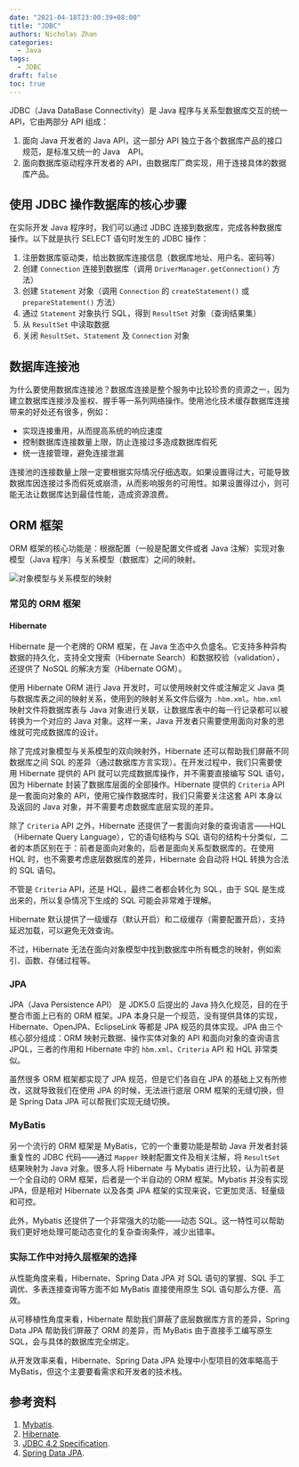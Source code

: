 ```yaml
---
date: "2021-04-18T23:00:39+08:00"
title: "JDBC"
authors: Nicholas Zhan
categories:
  - Java
tags:
  - JDBC
draft: false
toc: true
---
```


JDBC（Java DataBase Connectivity）是 Java 程序与关系型数据库交互的统一 API，它由两部分 API 组成：

1. 面向 Java 开发者的 Java API，这一部分 API 独立于各个数据库产品的接口规范，是标准又统一的 Java　API。
2. 面向数据库驱动程序开发者的 API，由数据库厂商实现，用于连接具体的数据库产品。

## 使用 JDBC 操作数据库的核心步骤

在实际开发 Java 程序时，我们可以通过 JDBC 连接到数据库，完成各种数据库操作。以下就是执行 SELECT 语句时发生的 JDBC 操作：

1. 注册数据库驱动类，给出数据库连接信息（数据库地址、用户名、密码等）
2. 创建 `Connection` 连接到数据库（调用 `DriverManager.getConnection()` 方法）
3. 创建 `Statement` 对象（调用 `Connection` 的 `createStatement()` 或 `prepareStatement()` 方法）
4. 通过 `Statement` 对象执行 SQL，得到 `ResultSet` 对象（查询结果集）
5. 从 `ResultSet` 中读取数据
6. 关闭 `ResultSet`、`Statement` 及 `Connection` 对象

## 数据库连接池

为什么要使用数据库连接池？数据库连接是整个服务中比较珍贵的资源之一，因为建立数据库连接涉及鉴权、握手等一系列网络操作。使用池化技术缓存数据库连接带来的好处还有很多，例如：

* 实现连接重用，从而提高系统的响应速度
* 控制数据库连接数量上限，防止连接过多造成数据库假死
* 统一连接管理，避免连接泄漏

连接池的连接数量上限一定要根据实际情况仔细选取。如果设置得过大，可能导致数据库因连接过多而假死或崩溃，从而影响服务的可用性。如果设置得过小，则可能无法让数据库达到最佳性能，造成资源浪费。

## ORM 框架

ORM 框架的核心功能是：根据配置（一般是配置文件或者 Java 注解）实现对象模型（Java 程序）与关系模型（数据库）之间的映射。

![对象模型与关系模型的映射](/images/java/jdbc/object-model-and-relation-model.png)

### 常见的 ORM 框架

#### Hibernate

Hibernate 是一个老牌的 ORM 框架，在 Java 生态中久负盛名。它支持多种异构数据的持久化，支持全文搜索（Hibernate Search）和数据校验（validation），还提供了 NoSQL 的解决方案（Hibernate OGM）。

使用 Hibernate ORM 进行 Java 开发时，可以使用映射文件或注解定义 Java 类与数据库表之间的映射关系，使用到的映射关系文件后缀为 `.hbm.xml`。`hbm.xml` 映射文件将数据库表与 Java 对象进行关联，让数据库表中的每一行记录都可以被转换为一个对应的 Java 对象。这样一来，Java 开发者只需要使用面向对象的思维就可完成数据库的设计。

除了完成对象模型与关系模型的双向映射外，Hibernate 还可以帮助我们屏蔽不同数据库之间 SQL 的差异（通过数据库方言实现）。在开发过程中，我们只需要使用 Hibernate 提供的 API 就可以完成数据库操作，并不需要直接编写 SQL 语句，因为 Hibernate 封装了数据库层面的全部操作。Hibernate 提供的 `Criteria` API 是一套面向对象的 API，使用它操作数据库时，我们只需要关注这套 API 本身以及返回的 Java 对象，并不需要考虑数据库底层实现的差异。

除了 `Criteria` API 之外，Hibernate 还提供了一套面向对象的查询语言——HQL（Hibernate Query Language），它的语句结构与 SQL 语句的结构十分类似，二者的本质区别在于：前者是面向对象的，后者是面向关系型数据库的。在使用 HQL 时，也不需要考虑底层数据库的差异，Hibernate 会自动将 HQL 转换为合法的 SQL 语句。

不管是 `Criteria` API，还是 HQL，最终二者都会转化为 SQL，由于 SQL 是生成出来的，所以复杂情况下生成的 SQL 可能会非常难于理解。

Hibernate 默认提供了一级缓存（默认开启）和二级缓存（需要配置开启），支持延迟加载，可以避免无效查询。

不过，Hibernate 无法在面向对象模型中找到数据库中所有概念的映射，例如索引、函数、存储过程等。

### JPA

JPA（Java Persistence API） 是 JDK5.0 后提出的 Java 持久化规范，目的在于整合市面上已有的 ORM 框架。JPA 本身只是一个规范，没有提供具体的实现，Hibernate、OpenJPA、EclipseLink 等都是 JPA 规范的具体实现。JPA 由三个核心部分组成：ORM 映射元数据、操作实体对象的 API 和面向对象的查询语言 JPQL，三者的作用和 Hibernate 中的 `hbm.xml`、`Criteria` API 和 HQL 非常类似。

虽然很多 ORM 框架都实现了 JPA 规范，但是它们各自在 JPA 的基础上又有所修改，这就导致我们在使用 JPA 的时候，无法进行底层 ORM 框架的无缝切换，但是 Spring Data JPA 可以帮我们实现无缝切换。

### MyBatis

另一个流行的 ORM 框架是 MyBatis，它的一个重要功能是帮助 Java 开发者封装重复性的 JDBC 代码——通过 `Mapper` 映射配置文件及相关注解，将 `ResultSet` 结果映射为 Java 对象。很多人将 Hibernate 与 Mybatis 进行比较，认为前者是一个全自动的 ORM 框架，后者是一个半自动的 ORM 框架。Mybatis 并没有实现 JPA，但是相对 Hibernate 以及各类 JPA 框架的实现来说，它更加灵活、轻量级和可控。

此外，Mybatis 还提供了一个非常强大的功能——动态 SQL。这一特性可以帮助我们更好地处理可能动态变化的复杂查询条件，减少出错率。

### 实际工作中对持久层框架的选择

从性能角度来看，Hibernate、Spring Data JPA 对 SQL 语句的掌握、SQL 手工调优、多表连接查询等方面不如 MyBatis 直接使用原生 SQL 语句那么方便、高效。

从可移植性角度来看，Hibernate 帮助我们屏蔽了底层数据库方言的差异，Spring Data JPA 帮助我们屏蔽了 ORM 的差异，而 MyBatis 由于直接手工编写原生 SQL，会与具体的数据库完全绑定。

从开发效率来看，Hibernate、Spring Data JPA 处理中小型项目的效率略高于 MyBatis，但这个主要要看需求和开发者的技术栈。


## 参考资料

1. [Mybatis](https://mybatis.org/mybatis-3/zh/index.html).
2. [Hibernate](https://hibernate.org/).
3. [JDBC 4.2 Specification](https://download.oracle.com/otn-pub/jcp/jdbc-4_2-mrel2-eval-spec/jdbc4.2-fr-spec.pdf).
4. [Spring Data JPA](https://spring.io/projects/spring-data-jpa).
